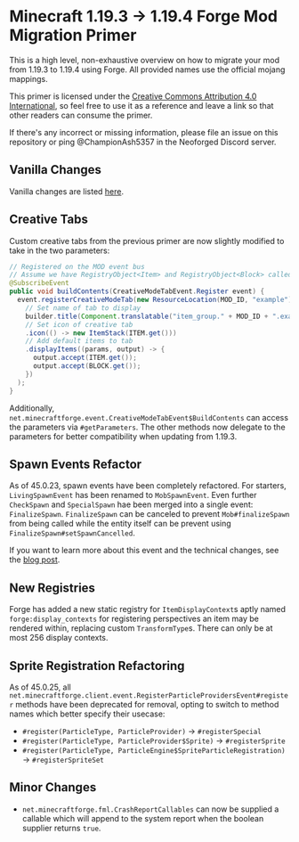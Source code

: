 # Minecraft 1.19.3 -> 1.19.4 Forge Mod Migration Primer

This is a high level, non-exhaustive overview on how to migrate your mod from 1.19.3 to 1.19.4 using Forge. All provided names use the official mojang mappings.

This primer is licensed under the [Creative Commons Attribution 4.0 International](http://creativecommons.org/licenses/by/4.0/), so feel free to use it as a reference and leave a link so that other readers can consume the primer.

If there's any incorrect or missing information, please file an issue on this repository or ping @ChampionAsh5357 in the Neoforged Discord server.

## Vanilla Changes

Vanilla changes are listed [here](./index.md).

## Creative Tabs

Custom creative tabs from the previous primer are now slightly modified to take in the two parameters: 

```java
// Registered on the MOD event bus
// Assume we have RegistryObject<Item> and RegistryObject<Block> called ITEM and BLOCK
@SubscribeEvent
public void buildContents(CreativeModeTabEvent.Register event) {
  event.registerCreativeModeTab(new ResourceLocation(MOD_ID, "example"), builder ->
    // Set name of tab to display
    builder.title(Component.translatable("item_group." + MOD_ID + ".example"))
    // Set icon of creative tab
    .icon(() -> new ItemStack(ITEM.get()))
    // Add default items to tab
    .displayItems((params, output) -> {
      output.accept(ITEM.get());
      output.accept(BLOCK.get());
    })
  );
}
```

Additionally, `net.minecraftforge.event.CreativeModeTabEvent$BuildContents` can access the parameters via `#getParameters`. The other methods now delegate to the parameters for better compatibility when updating from 1.19.3.

## Spawn Events Refactor

As of 45.0.23, spawn events have been completely refactored. For starters, `LivingSpawnEvent` has been renamed to `MobSpawnEvent`. Even further `CheckSpawn` and `SpecialSpawn` hae been merged into a single event: `FinalizeSpawn`. `FinalizeSpawn` can be canceled to prevent `Mob#finalizeSpawn` from being called while the entity itself can be prevent using` FinalizeSpawn#setSpawnCancelled`.

If you want to learn more about this event and the technical changes, see the [blog post](https://blog.minecraftforge.net/breaking/spawnevents/).

## New Registries

Forge has added a new static registry for `ItemDisplayContext`s aptly named `forge:display_contexts` for registering perspectives an item may be rendered within, replacing custom `TransformType`s. There can only be at most 256 display contexts.

## Sprite Registration Refactoring

As of 45.0.25, all `net.minecraftforge.client.event.RegisterParticleProvidersEvent#register` methods have been deprecated for removal, opting to switch to method names which better specify their usecase:

* `#register(ParticleType, ParticleProvider)` -> `#registerSpecial`
* `#register(ParticleType, ParticleProvider$Sprite)` -> `#registerSprite`
* `#register(ParticleType, ParticleEngine$SpriteParticleRegistration)` -> `#registerSpriteSet`

## Minor Changes

* `net.minecraftforge.fml.CrashReportCallables` can now be supplied a callable which will append to the system report when the boolean supplier returns `true`.
